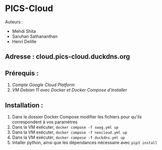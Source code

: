 # PICS-Cloud
 
Auteurs : 
* Mehdi Shita
* Saruhan Sathananthan
* Henri Delille

## Adresse : cloud.pics-cloud.duckdns.org

## Prérequis :

1. _Compte Google Cloud Platform_
2. _VM Debian 11 avec Docker et Docker Compose d'installer_

## Installation :
1. Dans le dossier Docker Compose modifier les fichiers pour qu'ils correspondent à vos paramètres
2. Dans la VM exécuter, ```docker compose -f swag.yml up```
3. Dans la VM exécuter, ```docker compose -f nexcloud.yml up```
4. Dans la VM exécuter, ```docker compose -f duckdns.yml up```
5. Intaller python, ainsi que les dépendances nécessaire avec ```pip3 install ```
